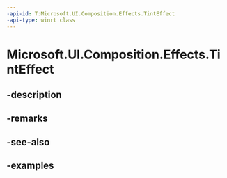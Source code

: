 ```yaml
---
-api-id: T:Microsoft.UI.Composition.Effects.TintEffect
-api-type: winrt class
---
```


<!-- Class syntax.
public class TintEffect : IGraphicsEffect, IGraphicsEffectSource
-->

# Microsoft.UI.Composition.Effects.TintEffect

## -description

## -remarks

## -see-also

## -examples

